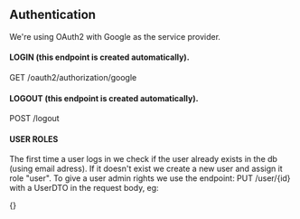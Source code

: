 ## Authentication 
We're using OAuth2 with Google as the service provider.

#### LOGIN (this endpoint is created automatically).
GET /oauth2/authorization/google

#### LOGOUT (this endpoint is created automatically).
POST /logout

#### USER ROLES
The first time a user logs in we check if the user already exists in the db (using email adress). 
If it doesn't exist we create a new user and assign it role "user".
To give a user admin rights we use the endpoint:
PUT /user/{id} with a UserDTO in the request body, eg:

{}